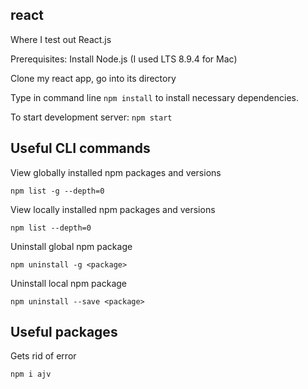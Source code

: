 ## react
Where I test out React.js

Prerequisites:
Install Node.js (I used LTS 8.9.4 for Mac) <br />


Clone my react app, go into its directory <br />

Type in command line `npm install` to install necessary dependencies.

To start development server: `npm start`

## Useful CLI commands

View globally installed npm packages and versions

```npm list -g --depth=0```

View locally installed npm packages and versions

```npm list --depth=0```

Uninstall global npm package

```npm uninstall -g <package>```

Uninstall local npm package

```npm uninstall --save <package>```

## Useful packages

Gets rid of error

```npm i ajv```
